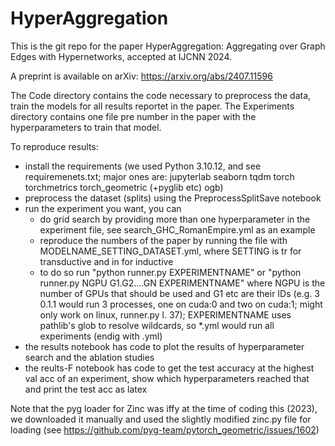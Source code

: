 # HyperAggregation
This is the git repo for the paper HyperAggregation: Aggregating over Graph Edges with Hypernetworks, accepted at IJCNN 2024.

A preprint is available on arXiv: https://arxiv.org/abs/2407.11596

The Code directory contains the code necessary to preprocess the data, train the models for all results reportet in the paper.
The Experiments directory contains one file pre number in the paper with the hyperparameters to train that model.

To reproduce results:
- install the requirements (we used Python 3.10.12, and see requiremenets.txt; major ones are: jupyterlab seaborn tqdm torch torchmetrics torch_geometric (+pyglib etc) ogb)
- preprocess the dataset (splits) using the PreprocessSplitSave notebook
- run the experiment you want, you can
  - do grid search by providing more than one hyperparameter in the experiment file, see search_GHC_RomanEmpire.yml as an example
  - reproduce the numbers of the paper by running the file with MODELNAME_SETTING_DATASET.yml, where SETTING is tr for transductive and in for inductive
  - to do so run "python runner.py EXPERIMENTNAME" or "python runner.py NGPU G1.G2....GN EXPERIMENTNAME" where NGPU is the number of GPUs that should be used and G1 etc are their IDs (e.g. 3 0.1.1 would run 3 processes, one on cuda:0 and two on cuda:1; might only work on linux, runner.py l. 37); EXPERIMENTNAME uses pathlib's glob to resolve wildcards, so *.yml would run all experiments (endig with .yml)
- the results notebook has code to plot the results of hyperparameter search and the ablation studies
- the reults-F notebook has code to get the test accuracy at the highest val acc of an experiment, show which hyperparameters reached that and print the test acc as latex

Note that the pyg loader for Zinc was iffy at the time of coding this (2023), we downloaded it manually and used the slightly modified zinc.py file for loading (see https://github.com/pyg-team/pytorch_geometric/issues/1602)
